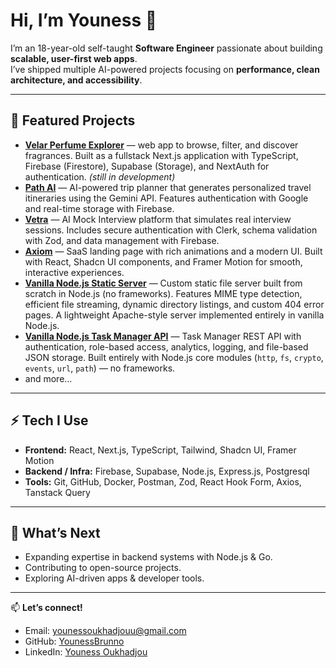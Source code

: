 # Hi, I’m Youness 👋  

I’m an 18-year-old self-taught **Software Engineer** passionate about building **scalable, user-first web apps**.  
I’ve shipped multiple AI-powered projects focusing on **performance, clean architecture, and accessibility**.  

---

## 🚀 Featured Projects  

- **[Velar Perfume Explorer](https://github.com/YounessBrunno/Velar-Perfume-explorer)** — web app to browse, filter, and discover fragrances. Built as a fullstack Next.js application with TypeScript, Firebase (Firestore), Supabase (Storage), and NextAuth for authentication. *(still in development)*
- **[Path AI](https://github.com/YounessBrunno/AI-Trip-Planner)** — AI-powered trip planner that generates personalized travel itineraries using the Gemini API. Features authentication with Google and real-time storage with Firebase.
- **[Vetra](https://github.com/YounessBrunno/Ai-Mock-Interview)** — AI Mock Interview platform that simulates real interview sessions. Includes secure authentication with Clerk, schema validation with Zod, and data management with Firebase.
- **[Axiom](https://github.com/YounessBrunno/)** — SaaS landing page with rich animations and a modern UI. Built with React, Shadcn UI components, and Framer Motion for smooth, interactive experiences.
- **[Vanilla Node.js Static Server](https://github.com/YounessBrunno/vanilla-node.js-static-server)** — Custom static file server built from scratch in Node.js (no frameworks). Features MIME type detection, efficient file  streaming, dynamic directory listings, and custom 404 error pages. A lightweight Apache-style server implemented entirely in vanilla Node.js.
- **[Vanilla Node.js Task Manager API](https://github.com/YounessBrunno/vanilla-node.js-task-manager-rest-api)** — Task Manager REST API with authentication, role-based access, analytics, logging, and file-based JSON storage. Built entirely with Node.js core modules (`http`, `fs`, `crypto`, `events`, `url`, `path`) — no frameworks.
- and more...  

---

## ⚡ Tech I Use  

- **Frontend:** React, Next.js, TypeScript, Tailwind, Shadcn UI, Framer Motion  
- **Backend / Infra:** Firebase, Supabase, Node.js, Express.js, Postgresql
- **Tools:** Git, GitHub, Docker, Postman, Zod, React Hook Form, Axios, Tanstack Query


---

## 🌱 What’s Next  

- Expanding expertise in backend systems with Node.js & Go.
- Contributing to open-source projects.  
- Exploring AI-driven apps & developer tools.  

---

📫 **Let’s connect!**  
- Email: [younessoukhadjouu@gmail.com](mailto:younessoukhadjouu@gmail.com)  
- GitHub: [YounessBrunno](https://github.com/YounessBrunno)  
- LinkedIn: [Youness Oukhadjou](https://www.linkedin.com/in/youness-oukhadjou/)  

